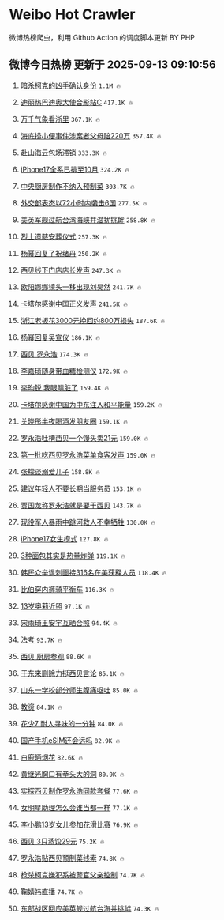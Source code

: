 # Weibo Hot Crawler 



微博热榜爬虫，利用 Github Action 的调度脚本更新 BY PHP 


## 微博今日热榜 更新于 2025-09-13 09:10:56 
1. [暗杀柯克的凶手确认身份](https://s.weibo.com/weibo?q=%23%E6%9A%97%E6%9D%80%E6%9F%AF%E5%85%8B%E7%9A%84%E5%87%B6%E6%89%8B%E7%A1%AE%E8%AE%A4%E8%BA%AB%E4%BB%BD%23&t=31&band_rank=1&Refer=top) `1.1M 🔥` 

1. [迪丽热巴迪奥大使合影站C](https://s.weibo.com/weibo?q=%23%E8%BF%AA%E4%B8%BD%E7%83%AD%E5%B7%B4%E8%BF%AA%E5%A5%A5%E5%A4%A7%E4%BD%BF%E5%90%88%E5%BD%B1%E7%AB%99C%23&t=31&band_rank=2&Refer=top) `417.1K 🔥` 

1. [万千气象看浙里](https://s.weibo.com/weibo?q=%23%E4%B8%87%E5%8D%83%E6%B0%94%E8%B1%A1%E7%9C%8B%E6%B5%99%E9%87%8C%23&t=31&band_rank=3&Refer=top) `367.1K 🔥` 

1. [海底捞小便事件涉案者父母赔220万](https://s.weibo.com/weibo?q=%23%E6%B5%B7%E5%BA%95%E6%8D%9E%E5%B0%8F%E4%BE%BF%E4%BA%8B%E4%BB%B6%E6%B6%89%E6%A1%88%E8%80%85%E7%88%B6%E6%AF%8D%E8%B5%94220%E4%B8%87%23&t=31&band_rank=4&Refer=top) `357.4K 🔥` 

1. [赴山海云包场滞销](https://s.weibo.com/weibo?q=%23%E8%B5%B4%E5%B1%B1%E6%B5%B7%E4%BA%91%E5%8C%85%E5%9C%BA%E6%BB%9E%E9%94%80%23&t=31&band_rank=5&Refer=top) `333.3K 🔥` 

1. [iPhone17全系已排至10月](https://s.weibo.com/weibo?q=%23iPhone17%E5%85%A8%E7%B3%BB%E5%B7%B2%E6%8E%92%E8%87%B310%E6%9C%88%23&t=31&band_rank=6&Refer=top) `324.2K 🔥` 

1. [中央厨房制作不纳入预制菜](https://s.weibo.com/weibo?q=%23%E4%B8%AD%E5%A4%AE%E5%8E%A8%E6%88%BF%E5%88%B6%E4%BD%9C%E4%B8%8D%E7%BA%B3%E5%85%A5%E9%A2%84%E5%88%B6%E8%8F%9C%23&t=31&band_rank=7&Refer=top) `303.7K 🔥` 

1. [外交部表态以72小时内袭击6国](https://s.weibo.com/weibo?q=%23%E5%A4%96%E4%BA%A4%E9%83%A8%E8%A1%A8%E6%80%81%E4%BB%A572%E5%B0%8F%E6%97%B6%E5%86%85%E8%A2%AD%E5%87%BB6%E5%9B%BD%23&t=31&band_rank=8&Refer=top) `277.5K 🔥` 

1. [美英军舰过航台湾海峡并滋扰挑衅](https://s.weibo.com/weibo?q=%23%E7%BE%8E%E8%8B%B1%E5%86%9B%E8%88%B0%E8%BF%87%E8%88%AA%E5%8F%B0%E6%B9%BE%E6%B5%B7%E5%B3%A1%E5%B9%B6%E6%BB%8B%E6%89%B0%E6%8C%91%E8%A1%85%23&t=31&band_rank=9&Refer=top) `258.8K 🔥` 

1. [烈士遗骸安葬仪式](https://s.weibo.com/weibo?q=%23%E7%83%88%E5%A3%AB%E9%81%97%E9%AA%B8%E5%AE%89%E8%91%AC%E4%BB%AA%E5%BC%8F%23&t=31&band_rank=10&Refer=top) `257.3K 🔥` 

1. [杨幂回复了祝绪丹](https://s.weibo.com/weibo?q=%23%E6%9D%A8%E5%B9%82%E5%9B%9E%E5%A4%8D%E4%BA%86%E7%A5%9D%E7%BB%AA%E4%B8%B9%23&t=31&band_rank=11&Refer=top) `250.2K 🔥` 

1. [西贝线下门店店长发声](https://s.weibo.com/weibo?q=%23%E8%A5%BF%E8%B4%9D%E7%BA%BF%E4%B8%8B%E9%97%A8%E5%BA%97%E5%BA%97%E9%95%BF%E5%8F%91%E5%A3%B0%23&t=31&band_rank=12&Refer=top) `247.3K 🔥` 

1. [欧阳娜娜镜头一移出现刘昊然](https://s.weibo.com/weibo?q=%E6%AC%A7%E9%98%B3%E5%A8%9C%E5%A8%9C%E9%95%9C%E5%A4%B4%E4%B8%80%E7%A7%BB%E5%87%BA%E7%8E%B0%E5%88%98%E6%98%8A%E7%84%B6&t=31&band_rank=13&Refer=top) `241.7K 🔥` 

1. [卡塔尔感谢中国正义发声](https://s.weibo.com/weibo?q=%23%E5%8D%A1%E5%A1%94%E5%B0%94%E6%84%9F%E8%B0%A2%E4%B8%AD%E5%9B%BD%E6%AD%A3%E4%B9%89%E5%8F%91%E5%A3%B0%23&t=31&band_rank=14&Refer=top) `241.5K 🔥` 

1. [浙江老板花3000元挽回约800万损失](https://s.weibo.com/weibo?q=%23%E6%B5%99%E6%B1%9F%E8%80%81%E6%9D%BF%E8%8A%B13000%E5%85%83%E6%8C%BD%E5%9B%9E%E7%BA%A6800%E4%B8%87%E6%8D%9F%E5%A4%B1%23&t=31&band_rank=15&Refer=top) `187.6K 🔥` 

1. [杨幂回复吴宣仪](https://s.weibo.com/weibo?q=%23%E6%9D%A8%E5%B9%82%E5%9B%9E%E5%A4%8D%E5%90%B4%E5%AE%A3%E4%BB%AA%23&t=31&band_rank=16&Refer=top) `186.1K 🔥` 

1. [西贝 罗永浩](https://s.weibo.com/weibo?q=%E8%A5%BF%E8%B4%9D%20%E7%BD%97%E6%B0%B8%E6%B5%A9&t=31&band_rank=17&Refer=top) `174.3K 🔥` 

1. [李嘉琦随身带血糖检测仪](https://s.weibo.com/weibo?q=%E6%9D%8E%E5%98%89%E7%90%A6%E9%9A%8F%E8%BA%AB%E5%B8%A6%E8%A1%80%E7%B3%96%E6%A3%80%E6%B5%8B%E4%BB%AA&t=31&band_rank=18&Refer=top) `172.9K 🔥` 

1. [李昀锐 我眼睛脏了](https://s.weibo.com/weibo?q=%E6%9D%8E%E6%98%80%E9%94%90%20%E6%88%91%E7%9C%BC%E7%9D%9B%E8%84%8F%E4%BA%86&t=31&band_rank=19&Refer=top) `159.4K 🔥` 

1. [卡塔尔感谢中国为中东注入和平能量](https://s.weibo.com/weibo?q=%23%E5%8D%A1%E5%A1%94%E5%B0%94%E6%84%9F%E8%B0%A2%E4%B8%AD%E5%9B%BD%E4%B8%BA%E4%B8%AD%E4%B8%9C%E6%B3%A8%E5%85%A5%E5%92%8C%E5%B9%B3%E8%83%BD%E9%87%8F%23&t=31&band_rank=20&Refer=top) `159.2K 🔥` 

1. [关晓彤半夜喝酒发朋友圈](https://s.weibo.com/weibo?q=%E5%85%B3%E6%99%93%E5%BD%A4%E5%8D%8A%E5%A4%9C%E5%96%9D%E9%85%92%E5%8F%91%E6%9C%8B%E5%8F%8B%E5%9C%88&t=31&band_rank=21&Refer=top) `159.1K 🔥` 

1. [罗永浩吐槽西贝一个馒头卖21元](https://s.weibo.com/weibo?q=%23%E7%BD%97%E6%B0%B8%E6%B5%A9%E5%90%90%E6%A7%BD%E8%A5%BF%E8%B4%9D%E4%B8%80%E4%B8%AA%E9%A6%92%E5%A4%B4%E5%8D%9621%E5%85%83%23&t=31&band_rank=22&Refer=top) `159.0K 🔥` 

1. [第一批吃西贝罗永浩菜单食客发声](https://s.weibo.com/weibo?q=%23%E7%AC%AC%E4%B8%80%E6%89%B9%E5%90%83%E8%A5%BF%E8%B4%9D%E7%BD%97%E6%B0%B8%E6%B5%A9%E8%8F%9C%E5%8D%95%E9%A3%9F%E5%AE%A2%E5%8F%91%E5%A3%B0%23&t=31&band_rank=23&Refer=top) `159.0K 🔥` 

1. [张檬谈溺爱儿子](https://s.weibo.com/weibo?q=%E5%BC%A0%E6%AA%AC%E8%B0%88%E6%BA%BA%E7%88%B1%E5%84%BF%E5%AD%90&t=31&band_rank=24&Refer=top) `158.8K 🔥` 

1. [建议年轻人不要长期当服务员](https://s.weibo.com/weibo?q=%E5%BB%BA%E8%AE%AE%E5%B9%B4%E8%BD%BB%E4%BA%BA%E4%B8%8D%E8%A6%81%E9%95%BF%E6%9C%9F%E5%BD%93%E6%9C%8D%E5%8A%A1%E5%91%98&t=31&band_rank=25&Refer=top) `153.1K 🔥` 

1. [贾国龙称罗永浩就是要干西贝](https://s.weibo.com/weibo?q=%23%E8%B4%BE%E5%9B%BD%E9%BE%99%E7%A7%B0%E7%BD%97%E6%B0%B8%E6%B5%A9%E5%B0%B1%E6%98%AF%E8%A6%81%E5%B9%B2%E8%A5%BF%E8%B4%9D%23&t=31&band_rank=26&Refer=top) `143.7K 🔥` 

1. [现役军人暴雨中跳河救人不幸牺牲](https://s.weibo.com/weibo?q=%23%E7%8E%B0%E5%BD%B9%E5%86%9B%E4%BA%BA%E6%9A%B4%E9%9B%A8%E4%B8%AD%E8%B7%B3%E6%B2%B3%E6%95%91%E4%BA%BA%E4%B8%8D%E5%B9%B8%E7%89%BA%E7%89%B2%23&t=31&band_rank=27&Refer=top) `130.0K 🔥` 

1. [iPhone17女生模式](https://s.weibo.com/weibo?q=iPhone17%E5%A5%B3%E7%94%9F%E6%A8%A1%E5%BC%8F&t=31&band_rank=28&Refer=top) `127.8K 🔥` 

1. [3种面包其实是热量炸弹](https://s.weibo.com/weibo?q=%233%E7%A7%8D%E9%9D%A2%E5%8C%85%E5%85%B6%E5%AE%9E%E6%98%AF%E7%83%AD%E9%87%8F%E7%82%B8%E5%BC%B9%23&t=31&band_rank=29&Refer=top) `119.1K 🔥` 

1. [韩民众举讽刺画接316名在美获释人员](https://s.weibo.com/weibo?q=%23%E9%9F%A9%E6%B0%91%E4%BC%97%E4%B8%BE%E8%AE%BD%E5%88%BA%E7%94%BB%E6%8E%A5316%E5%90%8D%E5%9C%A8%E7%BE%8E%E8%8E%B7%E9%87%8A%E4%BA%BA%E5%91%98%23&t=31&band_rank=30&Refer=top) `118.4K 🔥` 

1. [比伯穿内裤骑平衡车](https://s.weibo.com/weibo?q=%23%E6%AF%94%E4%BC%AF%E7%A9%BF%E5%86%85%E8%A3%A4%E9%AA%91%E5%B9%B3%E8%A1%A1%E8%BD%A6%23&t=31&band_rank=31&Refer=top) `116.3K 🔥` 

1. [13岁奥莉近照](https://s.weibo.com/weibo?q=%2313%E5%B2%81%E5%A5%A5%E8%8E%89%E8%BF%91%E7%85%A7%23&t=31&band_rank=32&Refer=top) `97.1K 🔥` 

1. [宋雨琦王安宇互晒合照](https://s.weibo.com/weibo?q=%23%E5%AE%8B%E9%9B%A8%E7%90%A6%E7%8E%8B%E5%AE%89%E5%AE%87%E4%BA%92%E6%99%92%E5%90%88%E7%85%A7%23&t=31&band_rank=33&Refer=top) `94.4K 🔥` 

1. [法考](https://s.weibo.com/weibo?q=%E6%B3%95%E8%80%83&t=31&band_rank=34&Refer=top) `93.7K 🔥` 

1. [西贝 厨房参观](https://s.weibo.com/weibo?q=%E8%A5%BF%E8%B4%9D%20%E5%8E%A8%E6%88%BF%E5%8F%82%E8%A7%82&t=31&band_rank=35&Refer=top) `88.6K 🔥` 

1. [于东来删除力挺西贝言论](https://s.weibo.com/weibo?q=%23%E4%BA%8E%E4%B8%9C%E6%9D%A5%E5%88%A0%E9%99%A4%E5%8A%9B%E6%8C%BA%E8%A5%BF%E8%B4%9D%E8%A8%80%E8%AE%BA%23&t=31&band_rank=36&Refer=top) `85.1K 🔥` 

1. [山东一学校部分师生腹痛呕吐](https://s.weibo.com/weibo?q=%23%E5%B1%B1%E4%B8%9C%E4%B8%80%E5%AD%A6%E6%A0%A1%E9%83%A8%E5%88%86%E5%B8%88%E7%94%9F%E8%85%B9%E7%97%9B%E5%91%95%E5%90%90%23&t=31&band_rank=37&Refer=top) `85.0K 🔥` 

1. [教资](https://s.weibo.com/weibo?q=%E6%95%99%E8%B5%84&t=31&band_rank=38&Refer=top) `84.1K 🔥` 

1. [花少7  耐人寻味的一分钟](https://s.weibo.com/weibo?q=%E8%8A%B1%E5%B0%917%20%20%E8%80%90%E4%BA%BA%E5%AF%BB%E5%91%B3%E7%9A%84%E4%B8%80%E5%88%86%E9%92%9F&t=31&band_rank=39&Refer=top) `84.0K 🔥` 

1. [国产手机eSIM还会远吗](https://s.weibo.com/weibo?q=%23%E5%9B%BD%E4%BA%A7%E6%89%8B%E6%9C%BAeSIM%E8%BF%98%E4%BC%9A%E8%BF%9C%E5%90%97%23&t=31&band_rank=40&Refer=top) `82.9K 🔥` 

1. [白鹿晒烟花](https://s.weibo.com/weibo?q=%23%E7%99%BD%E9%B9%BF%E6%99%92%E7%83%9F%E8%8A%B1%23&t=31&band_rank=41&Refer=top) `82.6K 🔥` 

1. [黄继光胸口有拳头大的洞](https://s.weibo.com/weibo?q=%23%E9%BB%84%E7%BB%A7%E5%85%89%E8%83%B8%E5%8F%A3%E6%9C%89%E6%8B%B3%E5%A4%B4%E5%A4%A7%E7%9A%84%E6%B4%9E%23&t=31&band_rank=42&Refer=top) `80.9K 🔥` 

1. [实探西贝制作罗永浩同款套餐](https://s.weibo.com/weibo?q=%23%E5%AE%9E%E6%8E%A2%E8%A5%BF%E8%B4%9D%E5%88%B6%E4%BD%9C%E7%BD%97%E6%B0%B8%E6%B5%A9%E5%90%8C%E6%AC%BE%E5%A5%97%E9%A4%90%23&t=31&band_rank=43&Refer=top) `77.6K 🔥` 

1. [女明星助理怎么会谁当都一样](https://s.weibo.com/weibo?q=%E5%A5%B3%E6%98%8E%E6%98%9F%E5%8A%A9%E7%90%86%E6%80%8E%E4%B9%88%E4%BC%9A%E8%B0%81%E5%BD%93%E9%83%BD%E4%B8%80%E6%A0%B7&t=31&band_rank=44&Refer=top) `77.1K 🔥` 

1. [李小鹏13岁女儿参加花滑比赛](https://s.weibo.com/weibo?q=%23%E6%9D%8E%E5%B0%8F%E9%B9%8F13%E5%B2%81%E5%A5%B3%E5%84%BF%E5%8F%82%E5%8A%A0%E8%8A%B1%E6%BB%91%E6%AF%94%E8%B5%9B%23&t=31&band_rank=45&Refer=top) `76.9K 🔥` 

1. [西贝 3只蒸饺29元](https://s.weibo.com/weibo?q=%E8%A5%BF%E8%B4%9D%203%E5%8F%AA%E8%92%B8%E9%A5%BA29%E5%85%83&t=31&band_rank=46&Refer=top) `75.2K 🔥` 

1. [罗永浩贴西贝预制菜线索](https://s.weibo.com/weibo?q=%E7%BD%97%E6%B0%B8%E6%B5%A9%E8%B4%B4%E8%A5%BF%E8%B4%9D%E9%A2%84%E5%88%B6%E8%8F%9C%E7%BA%BF%E7%B4%A2&t=31&band_rank=47&Refer=top) `74.8K 🔥` 

1. [枪杀柯克嫌犯系被警官父亲控制](https://s.weibo.com/weibo?q=%23%E6%9E%AA%E6%9D%80%E6%9F%AF%E5%85%8B%E5%AB%8C%E7%8A%AF%E7%B3%BB%E8%A2%AB%E8%AD%A6%E5%AE%98%E7%88%B6%E4%BA%B2%E6%8E%A7%E5%88%B6%23&t=31&band_rank=48&Refer=top) `74.7K 🔥` 

1. [鞠婧祎直播](https://s.weibo.com/weibo?q=%23%E9%9E%A0%E5%A9%A7%E7%A5%8E%E7%9B%B4%E6%92%AD%23&t=31&band_rank=49&Refer=top) `74.7K 🔥` 

1. [东部战区回应美英舰过航台海并挑衅](https://s.weibo.com/weibo?q=%23%E4%B8%9C%E9%83%A8%E6%88%98%E5%8C%BA%E5%9B%9E%E5%BA%94%E7%BE%8E%E8%8B%B1%E8%88%B0%E8%BF%87%E8%88%AA%E5%8F%B0%E6%B5%B7%E5%B9%B6%E6%8C%91%E8%A1%85%23&t=31&band_rank=50&Refer=top) `74.3K 🔥` 

